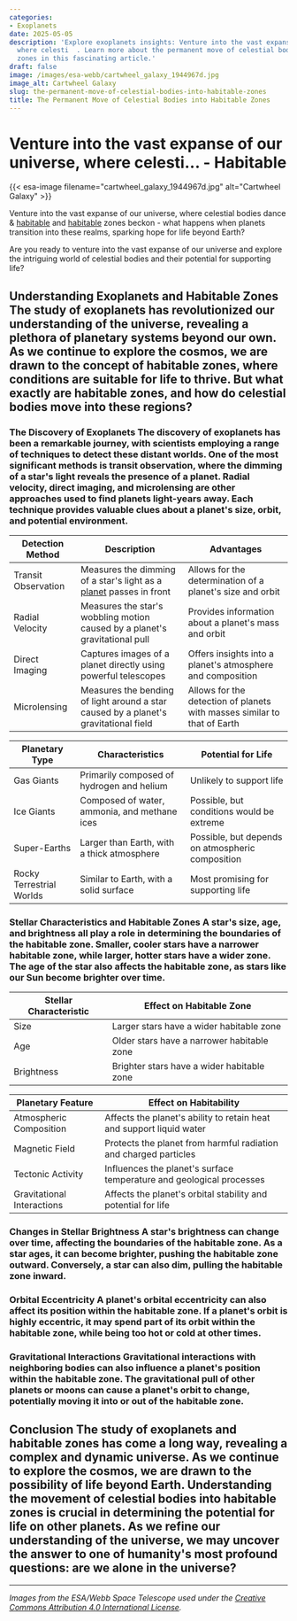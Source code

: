 ```yaml
---
categories:
- Exoplanets
date: 2025-05-05
description: 'Explore exoplanets insights: Venture into the vast expanse of our universe,
  where celesti  . Learn more about the permanent move of celestial bodies into habitable
  zones in this fascinating article.'
draft: false
image: /images/esa-webb/cartwheel_galaxy_1944967d.jpg
image_alt: Cartwheel Galaxy
slug: the-permanent-move-of-celestial-bodies-into-habitable-zones
title: The Permanent Move of Celestial Bodies into Habitable Zones
---
```


# Venture into the vast expanse of our universe, where celesti... - Habitable
{{< esa-image filename="cartwheel_galaxy_1944967d.jpg" alt="Cartwheel Galaxy" >}}



Venture into the vast expanse of our universe, where celestial bodies dance & [habitable](/blog/the-cosmic-dance-of-exoplanets-and-habitable-zones) and [habitable](/blog/exploring-the-habitable-zones-of-sun-like-stars-a-quest-for-) zones beckon - what happens when planets transition into these realms, sparking hope for life beyond Earth?

Are you ready to venture into the vast expanse of our universe and explore the intriguing world of celestial bodies and their potential for supporting life?

 ## Understanding Exoplanets and Habitable Zones The study of exoplanets has revolutionized our understanding of the universe, revealing a plethora of planetary systems beyond our own. As we continue to explore the cosmos, we are drawn to the concept of habitable zones, where conditions are suitable for life to thrive. But what exactly are habitable zones, and how do celestial bodies move into these regions?

 ### The Discovery of Exoplanets The discovery of exoplanets has been a remarkable journey, with scientists employing a range of techniques to detect these distant worlds. One of the most significant methods is transit observation, where the dimming of a star's light reveals the presence of a planet. Radial velocity, direct imaging, and microlensing are other approaches used to find planets light-years away. Each technique provides valuable clues about a planet's size, orbit, and potential environment.

 | Detection Method | Description | Advantages |
| --- | --- | --- |
| Transit Observation | Measures the dimming of a star's light as a [planet](/blog/habitable-zones-and-the-search-for-life-beyond-our-planet/solar-system/) passes in front | Allows for the determination of a planet's size and orbit |
| Radial Velocity | Measures the star's wobbling motion caused by a planet's gravitational pull | Provides information about a planet's mass and orbit |
| Direct Imaging | Captures images of a planet directly using powerful telescopes | Offers insights into a planet's atmosphere and composition |
| Microlensing | Measures the bending of light around a star caused by a planet's gravitational field | Allows for the detection of planets with masses similar to that of Earth | ### Planetary Classification Exoplanets come in a variety of shapes and sizes, ranging from gas giants to rocky terrestrial worlds. Understanding the different types of exoplanets is crucial in determining their potential for supporting life. Gas giants, like Jupiter, are primarily composed of hydrogen and helium, while ice giants, like Uranus, are made up of water, ammonia, and methane ices. Super-Earths, which are larger than our own planet, and rocky terrestrial worlds, like Earth, are of particular interest in the search for life.

 | Planetary Type | Characteristics | Potential for Life |
| --- | --- | --- |
| Gas Giants | Primarily composed of hydrogen and helium | Unlikely to support life |
| Ice Giants | Composed of water, ammonia, and methane ices | Possible, but conditions would be extreme |
| Super-Earths | Larger than Earth, with a thick atmosphere | Possible, but depends on atmospheric composition |
| Rocky Terrestrial Worlds | Similar to Earth, with a solid surface | Most promising for supporting life | ## The Significance of Habitable Zones Habitable zones, also known as the "Goldilocks" zones, are regions around a star where conditions are neither too hot nor too cold for liquid water to exist. This zone is crucial for life as we know it, as liquid water is essential for biological processes. The boundaries of the habitable zone depend on the star's characteristics, such as size, age, and brightness.

 ### Stellar Characteristics and Habitable Zones A star's size, age, and brightness all play a role in determining the boundaries of the habitable zone. Smaller, cooler stars have a narrower habitable zone, while larger, hotter stars have a wider zone. The age of the star also affects the habitable zone, as stars like our Sun become brighter over time.

 | Stellar Characteristic | Effect on Habitable Zone |
| --- | --- |
| Size | Larger stars have a wider habitable zone |
| Age | Older stars have a narrower habitable zone |
| Brightness | Brighter stars have a wider habitable zone | ### Planetary Features and Habitable Zones While stellar characteristics determine the boundaries of the habitable zone, planetary features also play a crucial role in determining a planet's habitability. A planet's atmospheric composition, magnetic field, tectonic activity, and gravitational interactions with neighboring bodies all contribute to its potential for supporting life.

 | Planetary Feature | Effect on Habitability |
| --- | --- |
| Atmospheric Composition | Affects the planet's ability to retain heat and support liquid water |
| Magnetic Field | Protects the planet from harmful radiation and charged particles |
| Tectonic Activity | Influences the planet's surface temperature and geological processes |
| Gravitational Interactions | Affects the planet's orbital stability and potential for life | ## The Movement of Celestial Bodies into Habitable Zones Celestial bodies can move into habitable zones through various means, including changes in the star's brightness, the planet's orbital eccentricity, or the gravitational interactions with neighboring bodies. Understanding these processes is crucial in determining the potential for life on other planets.

 ### Changes in Stellar Brightness A star's brightness can change over time, affecting the boundaries of the habitable zone. As a star ages, it can become brighter, pushing the habitable zone outward. Conversely, a star can also dim, pulling the habitable zone inward.

 ### Orbital Eccentricity A planet's orbital eccentricity can also affect its position within the habitable zone. If a planet's orbit is highly eccentric, it may spend part of its orbit within the habitable zone, while being too hot or cold at other times.

 ### Gravitational Interactions Gravitational interactions with neighboring bodies can also influence a planet's position within the habitable zone. The gravitational pull of other planets or moons can cause a planet's orbit to change, potentially moving it into or out of the habitable zone.

 ## Conclusion The study of exoplanets and habitable zones has come a long way, revealing a complex and dynamic universe. As we continue to explore the cosmos, we are drawn to the possibility of life beyond Earth. Understanding the movement of celestial bodies into habitable zones is crucial in determining the potential for life on other planets. As we refine our understanding of the universe, we may uncover the answer to one of humanity's most profound questions: are we alone in the universe?

---

*Images from the ESA/Webb Space Telescope used under the [Creative Commons Attribution 4.0 International License](https://creativecommons.org/licenses/by/4.0).*